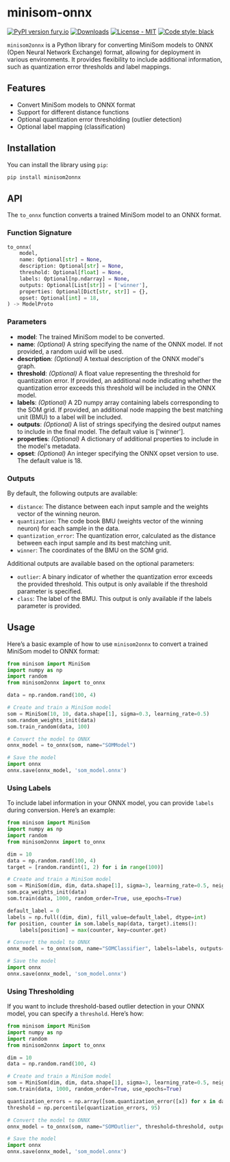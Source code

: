 # minisom-onnx

[![PyPI version fury.io](https://badge.fury.io/py/minisom2onnx.svg)](https://pypi.org/project/minisom2onnx/)
[![Downloads](https://static.pepy.tech/badge/minisom2onnx)](https://pepy.tech/project/minisom2onnx)
[![License - MIT](https://img.shields.io/pypi/l/minisom2onnx.svg)](https://github.com/Chiragasourabh/minisom-onnx/blob/main/LICENSE)
[![Code style: black](https://img.shields.io/badge/code%20style-black-000000.svg)](https://github.com/psf/black)

`minisom2onnx`  is a Python library for converting MiniSom models to ONNX (Open Neural Network Exchange) format, allowing for deployment in various environments. It provides flexibility to include additional information, such as quantization error thresholds and label mappings.

## Features

- Convert MiniSom models to ONNX format
- Support for different distance functions
- Optional quantization error thresholding (outlier detection)
- Optional label mapping (classification)

## Installation

You can install the library using `pip`:

```bash
pip install minisom2onnx
```

## API

The `to_onnx` function converts a trained MiniSom model to an ONNX format.

### Function Signature

```python
to_onnx(
    model, 
    name: Optional[str] = None,
    description: Optional[str] = None,
    threshold: Optional[float] = None,
    labels: Optional[np.ndarray] = None,
    outputs: Optional[List[str]] = ['winner'],
    properties: Optional[Dict[str, str]] = {},
    opset: Optional[int] = 18,
) -> ModelProto
```

### Parameters

- **model**: The trained MiniSom model to be converted.
- **name**: *(Optional)* A string specifying the name of the ONNX model. If not provided, a random uuid will be used.
- **description**: *(Optional)* A textual description of the ONNX model's graph.   
- **threshold**: *(Optional)* A float value representing the threshold for quantization error. If provided, an additional node indicating whether the quantization error exceeds this threshold will be included in the ONNX model.
- **labels**: *(Optional)* A 2D numpy array containing labels corresponding to the SOM grid. If provided, an additional node mapping the best matching unit (BMU) to a label will be included.
- **outputs**: *(Optional)* A list of strings specifying the desired output names to include in the final model. The default value is ['winner'].
- **properties**: *(Optional)* A dictionary of additional properties to include in the model's metadata.
- **opset**: *(Optional)* An integer specifying the ONNX opset version to use. The default value is 18.

### Outputs
By default, the following outputs are available:

- `distance`: The distance between each input sample and the weights vector of the winning neuron.
- `quantization`: The code book BMU (weights vector of the winning neuron) for each sample in the data.
- `quantization_error`: The quantization error, calculated as the distance between each input sample and its best matching unit.
- `winner`: The coordinates of the BMU on the SOM grid.

Additional outputs are available based on the optional parameters:

- `outlier`: A binary indicator of whether the quantization error exceeds the provided threshold. This output is only available if the threshold parameter is specified.
- `class`: The label of the BMU. This output is only available if the labels parameter is provided.


## Usage

Here’s a basic example of how to use `minisom2onnx` to convert a trained MiniSom model to ONNX format:


```python
from minisom import MiniSom
import numpy as np
import random
from minisom2onnx import to_onnx

data = np.random.rand(100, 4)

# Create and train a MiniSom model
som = MiniSom(10, 10, data.shape[1], sigma=0.3, learning_rate=0.5)
som.random_weights_init(data)
som.train_random(data, 100)

# Convert the model to ONNX
onnx_model = to_onnx(som, name="SOMModel")

# Save the model
import onnx
onnx.save(onnx_model, 'som_model.onnx')

````

### Using Labels

To include label information in your ONNX model, you can provide `labels` during conversion. Here’s an example:

```python
from minisom import MiniSom
import numpy as np
import random
from minisom2onnx import to_onnx

dim = 10
data = np.random.rand(100, 4)
target = [random.randint(1, 2) for i in range(100)]

# Create and train a MiniSom model
som = MiniSom(dim, dim, data.shape[1], sigma=3, learning_rate=0.5, neighborhood_function='triangle', random_seed=10)
som.pca_weights_init(data)
som.train(data, 1000, random_order=True, use_epochs=True)

default_label = 0
labels = np.full((dim, dim), fill_value=default_label, dtype=int)
for position, counter in som.labels_map(data, target).items():
    labels[position] = max(counter, key=counter.get)

# Convert the model to ONNX
onnx_model = to_onnx(som, name="SOMClassifier", labels=labels, outputs=["class"])

# Save the model
import onnx
onnx.save(onnx_model, 'som_model.onnx')
```

### Using Thresholding

If you want to include threshold-based outlier detection in your ONNX model, you can specify a `threshold`. Here’s how:

```python
from minisom import MiniSom
import numpy as np
import random
from minisom2onnx import to_onnx

dim = 10
data = np.random.rand(100, 4)

# Create and train a MiniSom model
som = MiniSom(dim, dim, data.shape[1], sigma=3, learning_rate=0.5, neighborhood_function='triangle', random_seed=10)
som.train(data, 1000, random_order=True, use_epochs=True)

quantization_errors = np.array([som.quantization_error([x]) for x in data])
threshold = np.percentile(quantization_errors, 95)

# Convert the model to ONNX
onnx_model = to_onnx(som, name="SOMOutlier", threshold=threshold, outputs=["outlier"])

# Save the model
import onnx
onnx.save(onnx_model, 'som_model.onnx')
```